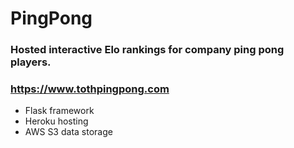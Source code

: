 # PingPong
### Hosted interactive Elo rankings for company ping pong players.
### https://www.tothpingpong.com
 
- Flask framework
- Heroku hosting
- AWS S3 data storage
